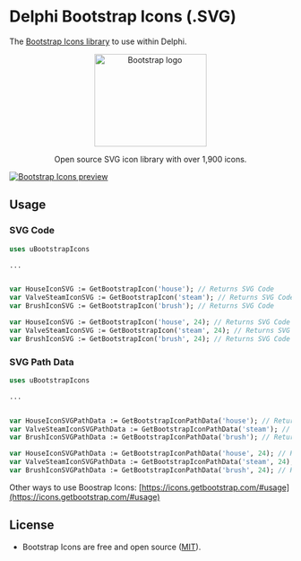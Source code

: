 # Delphi Bootstrap Icons (.SVG)

The [Bootstrap Icons library](https://icons.getbootstrap.com/) to use within Delphi.

<p align="center">
  <a href="https://v5.getbootstrap.com/">
    <img src="https://v5.getbootstrap.com/docs/5.0/assets/brand/bootstrap-logo-shadow.png" alt="Bootstrap logo" width="200" height="165">
  </a>
</p>
<p align="center">
  Open source SVG icon library with over 1,900 icons.
</p>

[![Bootstrap Icons preview](https://github.com/twbs/icons/blob/main/.github/preview.png)](https://icons.getbootstrap.com)


## Usage

### SVG Code

```pascal
uses uBootstrapIcons

...


var HouseIconSVG := GetBootstrapIcon('house'); // Returns SVG Code
var ValveSteamIconSVG := GetBootstrapIcon('steam'); // Returns SVG Code
var BrushIconSVG := GetBootstrapIcon('brush'); // Returns SVG Code

var HouseIconSVG := GetBootstrapIcon('house', 24); // Returns SVG Code with Width/Height set to 24
var ValveSteamIconSVG := GetBootstrapIcon('steam', 24); // Returns SVG Code with Width/Height set to 24
var BrushIconSVG := GetBootstrapIcon('brush', 24); // Returns SVG Code with Width/Height set to 24
```

### SVG Path Data

```pascal
uses uBootstrapIcons

...


var HouseIconSVGPathData := GetBootstrapIconPathData('house'); // Returns SVG Path Data Text
var ValveSteamIconSVGPathData := GetBootstrapIconPathData('steam'); // Returns SVG Path Data Text
var BrushIconSVGPathData := GetBootstrapIconPathData('brush'); // Returns SVG Path Data Text

var HouseIconSVGPathData := GetBootstrapIconPathData('house', 24); // Returns SVG Path Data Text with Width/Height set to 24
var ValveSteamIconSVGPathData := GetBootstrapIconPathData('steam', 24); // Returns SVG Path Data Text with Width/Height set to 24
var BrushIconSVGPathData := GetBootstrapIconPathData('brush', 24); // Returns SVG Path Data Text with Width/Height set to 24
```

Other ways to use Boostrap Icons: [https://icons.getbootstrap.com/#usage](https://icons.getbootstrap.com/#usage)

## License

- Bootstrap Icons are free and open source ([MIT](https://github.com/twbs/icons/blob/main/LICENSE.md)).
